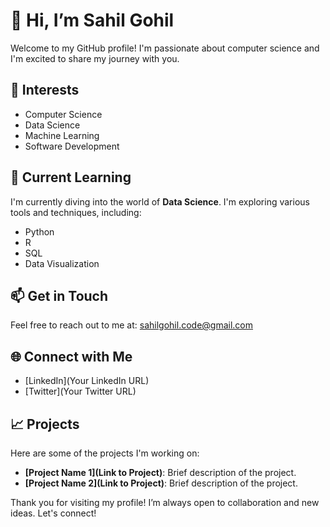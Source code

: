 # 👋 Hi, I’m Sahil Gohil

Welcome to my GitHub profile! I'm passionate about computer science and I'm excited to share my journey with you.

## 👀 Interests
- Computer Science
- Data Science
- Machine Learning
- Software Development

## 🌱 Current Learning
I'm currently diving into the world of **Data Science**. I'm exploring various tools and techniques, including:
- Python
- R
- SQL
- Data Visualization

## 📫 Get in Touch
Feel free to reach out to me at: [sahilgohil.code@gmail.com](mailto:sahilgohil.code@gmail.com)

## 🌐 Connect with Me
- [LinkedIn](Your LinkedIn URL)
- [Twitter](Your Twitter URL)

## 📈 Projects
Here are some of the projects I'm working on:
- **[Project Name 1](Link to Project)**: Brief description of the project.
- **[Project Name 2](Link to Project)**: Brief description of the project.

Thank you for visiting my profile! I’m always open to collaboration and new ideas. Let's connect!
